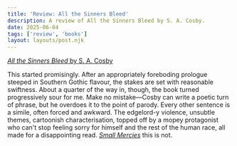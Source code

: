```yaml
---
title: 'Review: All the Sinners Bleed'
description: A review of All the Sinners Bleed by S. A. Cosby.
date: 2025-06-04
tags: ['review', 'books']
layout: layouts/post.njk
---
```


[*All the Sinners Bleed* by S. A. Cosby](https://www.goodreads.com/book/show/61884832-all-the-sinners-bleed)

This started promisingly. After an appropriately foreboding prologue steeped in Southern Gothic flavour, the stakes are set with reasonable swiftness. About a quarter of the way in, though, the book turned progressively sour for me. Make no mistake&mdash;Cosby can write a poetic turn of phrase, but he overdoes it to the point of parody. Every other sentence is a simile, often forced and awkward. The edgelord-y violence, unsubtle themes, cartoonish characterisation, topped off by a mopey protagonist who can't stop feeling sorry for himself and the rest of the human race, all made for a disappointing read. [*Small Mercies*](https://www.goodreads.com/book/show/61812308-small-mercies) this is not. 